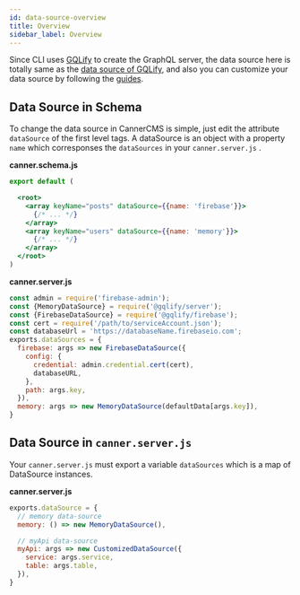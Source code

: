 ```yaml
---
id: data-source-overview
title: Overview
sidebar_label: Overview
---
```


Since CLI uses [GQLify](https://www.gqlify.com) to create the GraphQL server, the data source here is totally same as the [data source of GQLify](https://www.gqlify.com/docs/data-source-overview), and also you can customize your data source by following the [guides](https://www.gqlify.com/docs/create-own-data-source).

<!-- WIP The dataSources in `canner.server.js` and `canner.cloud.js` are different, so make sure you edit the right one. `canner.server.js` is for OSS (self-hosting), and `canner.cloud.js` is for Canner Cloud. -->

## Data Source in Schema

To change the data source in CannerCMS is simple, just edit the attribute `dataSource` of the first level tags. A dataSource is an object with a property `name` which corresponses the `dataSources` in your `canner.server.js` <!-- WIP (or `canner.cloud.js` if you are using Canner Cloud)-->.

**canner.schema.js**
```jsx
export default (

  <root>
    <array keyName="posts" dataSource={{name: 'firebase'}}>
      {/* ... */}
    </array>
    <array keyName="users" dataSource={{name: 'memory'}}>
      {/* ... */}
    </array>
  </root>
)

```

**canner.server.js**
```js
const admin = require('firebase-admin');
const {MemoryDataSource} = require('@gqlify/server');
const {FirebaseDataSource} = require('@gqlify/firebase');
const cert = require('/path/to/serviceAccount.json');
const databaseUrl = 'https://databaseName.firebaseio.com';
exports.dataSources = {
  firebase: args => new FirebaseDataSource({
    config: {
      credential: admin.credential.cert(cert),
      databaseURL,
    },
    path: args.key,
  }),
  memory: args => new MemoryDataSource(defaultData[args.key]),
}
```

## Data Source in `canner.server.js`

Your `canner.server.js` must export a variable `dataSources` which is a map of DataSource instances.

**canner.server.js**
```js
exports.dataSource = {
  // memory data-source
  memory: () => new MemoryDataSource(),

  // myApi data-source
  myApi: args => new CustomizedDataSource({
    service: args.service,
    table: args.table,
  }),
}
```

<!--  WIP feature


## Data Source in `canner.cloud.js`

For supporting the sandbox mode, the `dataSources` in your `canner.cloud.js` contains the dataSource map in different environments. Note that the `default` environment is required.

**canner.cloud.js**
```js
exports.dataSource = {
  // default env is required
  default: {
    // memory data-source
    memory: () => new MemoryDataSource(),

    // myApi data-source
    myApi: args => new CustomizedDataSource({
      service: args.service,
      table: args.table,
    }),
  },
  // test env
  test: {
    // memory data-source
    memory: () => new MemoryDataSource(),

    // myApi data-source
    myApi: args => new TestDataSource({
      service: args.service,
      table: args.table,
    }),
  },
}
``` -->
